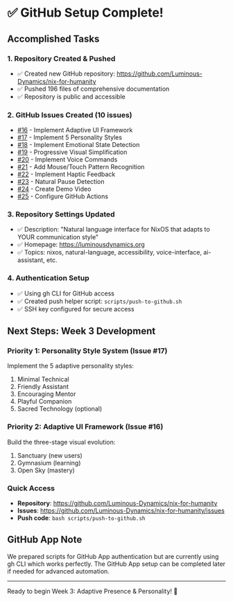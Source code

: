 # ✅ GitHub Setup Complete!

## Accomplished Tasks

### 1. Repository Created & Pushed
- ✅ Created new GitHub repository: https://github.com/Luminous-Dynamics/nix-for-humanity
- ✅ Pushed 196 files of comprehensive documentation
- ✅ Repository is public and accessible

### 2. GitHub Issues Created (10 issues)
- [#16](https://github.com/Luminous-Dynamics/nix-for-humanity/issues/16) - Implement Adaptive UI Framework
- [#17](https://github.com/Luminous-Dynamics/nix-for-humanity/issues/17) - Implement 5 Personality Styles
- [#18](https://github.com/Luminous-Dynamics/nix-for-humanity/issues/18) - Implement Emotional State Detection
- [#19](https://github.com/Luminous-Dynamics/nix-for-humanity/issues/19) - Progressive Visual Simplification
- [#20](https://github.com/Luminous-Dynamics/nix-for-humanity/issues/20) - Implement Voice Commands
- [#21](https://github.com/Luminous-Dynamics/nix-for-humanity/issues/21) - Add Mouse/Touch Pattern Recognition
- [#22](https://github.com/Luminous-Dynamics/nix-for-humanity/issues/22) - Implement Haptic Feedback
- [#23](https://github.com/Luminous-Dynamics/nix-for-humanity/issues/23) - Natural Pause Detection
- [#24](https://github.com/Luminous-Dynamics/nix-for-humanity/issues/24) - Create Demo Video
- [#25](https://github.com/Luminous-Dynamics/nix-for-humanity/issues/25) - Configure GitHub Actions

### 3. Repository Settings Updated
- ✅ Description: "Natural language interface for NixOS that adapts to YOUR communication style"
- ✅ Homepage: https://luminousdynamics.org
- ✅ Topics: nixos, natural-language, accessibility, voice-interface, ai-assistant, etc.

### 4. Authentication Setup
- ✅ Using gh CLI for GitHub access
- ✅ Created push helper script: `scripts/push-to-github.sh`
- ✅ SSH key configured for secure access

## Next Steps: Week 3 Development

### Priority 1: Personality Style System (Issue #17)
Implement the 5 adaptive personality styles:
1. Minimal Technical
2. Friendly Assistant
3. Encouraging Mentor
4. Playful Companion
5. Sacred Technology (optional)

### Priority 2: Adaptive UI Framework (Issue #16)
Build the three-stage visual evolution:
1. Sanctuary (new users)
2. Gymnasium (learning)
3. Open Sky (mastery)

### Quick Access
- **Repository**: https://github.com/Luminous-Dynamics/nix-for-humanity
- **Issues**: https://github.com/Luminous-Dynamics/nix-for-humanity/issues
- **Push code**: `bash scripts/push-to-github.sh`

## GitHub App Note
We prepared scripts for GitHub App authentication but are currently using gh CLI which works perfectly. The GitHub App setup can be completed later if needed for advanced automation.

---

Ready to begin Week 3: Adaptive Presence & Personality! 🚀